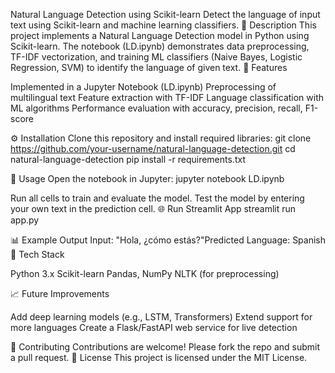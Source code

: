 Natural Language Detection using Scikit-learn
Detect the language of input text using Scikit-learn and machine learning classifiers.
📌 Description
This project implements a Natural Language Detection model in Python using Scikit-learn. The notebook (LD.ipynb) demonstrates data preprocessing, TF-IDF vectorization, and training ML classifiers (Naive Bayes, Logistic Regression, SVM) to identify the language of given text.
🚀 Features

Implemented in a Jupyter Notebook (LD.ipynb)
Preprocessing of multilingual text
Feature extraction with TF-IDF
Language classification with ML algorithms
Performance evaluation with accuracy, precision, recall, F1-score

⚙️ Installation
Clone this repository and install required libraries:
git clone https://github.com/your-username/natural-language-detection.git
cd natural-language-detection
pip install -r requirements.txt

📖 Usage
Open the notebook in Jupyter:
jupyter notebook LD.ipynb

Run all cells to train and evaluate the model.
Test the model by entering your own text in the prediction cell.
🌐 Run Streamlit App
streamlit run app.py

📊 Example Output
Input: "Hola, ¿cómo estás?"Predicted Language: Spanish
🧰 Tech Stack

Python 3.x
Scikit-learn
Pandas, NumPy
NLTK (for preprocessing)

📈 Future Improvements

Add deep learning models (e.g., LSTM, Transformers)
Extend support for more languages
Create a Flask/FastAPI web service for live detection

🤝 Contributing
Contributions are welcome! Please fork the repo and submit a pull request.
📜 License
This project is licensed under the MIT License.
